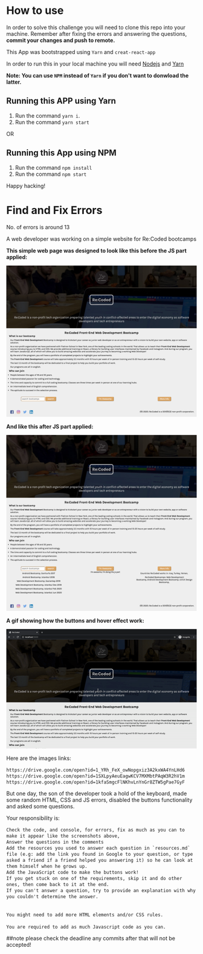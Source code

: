 # How to use

In order to solve this challenge you will need to clone this repo into your machine. Remember after fixing the errors and answering the questions, __commit your changes and push to remote.__

This App was bootstrapped using `Yarn` and `creat-react-app`

In order to run this in your local machine you will need [Nodejs](https://nodejs.org/en/download/) and [Yarn](https://classic.yarnpkg.com/en/docs/install/#windows-stable) 

**Note: You can use `NPM` instead of `Yarn` if you don't want to donwload the latter.**

## Running this APP using Yarn
1. Run the command `yarn i`.
2. Run the command `yarn start`

OR
## Running this App using NPM
1. Run the command `npm install`
2. Run the command `npm start`

Happy hacking! 
# Find and Fix Errors
No. of errors is around 13

A web developer was working on a simple website for Re:Coded bootcamps

__This simple web page was designed to look like this before the JS part applied:__

![](src/images/codingChallenge1.png)

__And like this after JS part applied:__

![](src/images/codeingChallenge2.png)

__A gif showing how the buttons and hover effect work:__

![](src/images/codingChallenge.gif)

Here are the images links:

    https://drive.google.com/open?id=1_YRh_FeX_owNopgxiz3A2kxWA4YnLHd6
    https://drive.google.com/open?id=1SXLpyAeuEagwKCV7MXMbtPAqW3R2hV1m
    https://drive.google.com/open?id=1kfaSmgcFlNKhvLnYnGr8ZTW5gPae7GyF



But one day, the son of the developer took a hold of the keyboard, made some random HTML, CSS and JS errors, disabled the buttons functionality and asked some questions.

Your responsibility is:

    Check the code, and console, for errors, fix as much as you can to make it appear like the screenshots above, 
    Answer the questions in the comments
    Add the resources you used to answer each question in `resources.md` file (e.g: add the link you found in Google to your question, or type asked a friend if a friend helped you answering it) so he can look at them himself when he grows up.
    Add the JavaScript code to make the buttons work!
    If you get stuck on one of the requirements, skip it and do other ones, then come back to it at the end.
    If you can't answer a question, try to provide an explanation with why you couldn't determine the answer. 


    You might need to add more HTML elements and/or CSS rules.

    You are required to add as much Javascript code as you can.
##note please check the deadline any commits after that will not be accepted!


